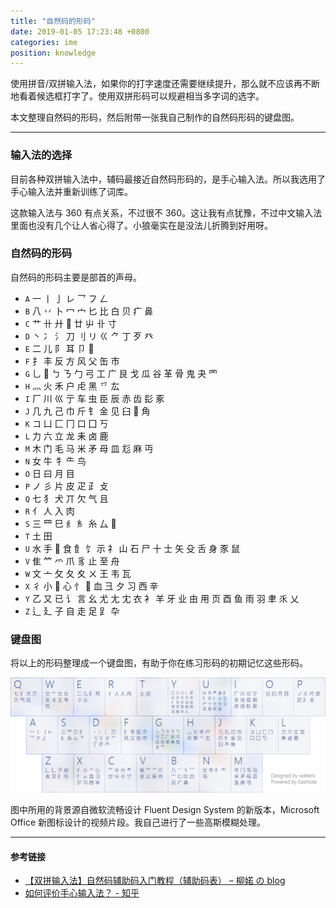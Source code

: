 ```yaml
---
title: "自然码的形码"
date: 2019-01-05 17:23:48 +0800
categories: ime
position: knowledge
---
```


使用拼音/双拼输入法，如果你的打字速度还需要继续提升，那么就不应该再不断地看着候选框打字了。使用双拼形码可以规避相当多字词的选字。

本文整理自然码的形码，然后附带一张我自己制作的自然码形码的键盘图。

---

<div id="tov"></div>

### 输入法的选择

目前各种双拼输入法中，辅码最接近自然码形码的，是手心输入法。所以我选用了手心输入法并重新训练了词库。

这款输入法与 360 有点关系，不过很不 360。这让我有点犹豫，不过中文输入法里面也没有几个让人省心得了。小狼毫实在是没法儿折腾到好用呀。

### 自然码的形码

自然码的形码主要是部首的声母。

- `A` 一 丨 亅 レ 乛 フ ㄥ
- `B` 八 丷 卜 冖 宀 匕 比 白 贝 疒 鼻
- `C` 艹 卄 廾  廿 屮 卝 寸
- `D` 丶 冫 氵 刀 刂 リ ㄍ ⺈ 丁 歹 癶
- `E` 二 儿 阝 耳 卩 
- `F` 扌 丰 反 方 风 父 缶 巿
- `G` 乚  ㄅ ㄋ 勹 弓 工 广 艮 戈 瓜 谷 革 骨 鬼 夬 罓
- `H` 灬 火 禾 户 虍 黑 乊 厷
- `I` 厂 川 巛 亍 车 虫 臣 辰 赤 齿 髟 豖
- `J` 几 九 己 巾 斤 钅 金 见 臼  角
- `K` コ 凵 匚 冂 口 囗 丂
- `L` 力 六 立 龙 耒 卤 鹿
- `M` 木 门 毛 马 米 矛 母 皿 尨 麻 丏
- `N` 女 牛 牜 ⺧ 鸟
- `O` 日 曰 月 目
- `P` ノ 彡 片 皮 疋 ⺪ 攴
- `Q` 七 犭 犬 丌 欠 气 且
- `R` 亻 人 入 肉
- `S` 三 罒 巳 纟 糹 糸 厶 
- `T` 土 田
- `U` 水 手  食 飠 饣 示 礻 山 石 尸 十 士 矢 殳 舌 身 豕 鼠
- `V` 隹 ⺮ 爫 爪 豸 止 至 舟
- `W` 文 亠 攵 夂 夊 ㄨ 王 韦 瓦
- `X` 彳 小  心 忄  血 彐 夕 习 西 辛
- `Y` 乙 又 已 讠 言 幺 尤 尢 冘 衣 衤 羊 牙 业 由 用 页 酉 鱼 雨 羽 聿 乑 乂
- `Z` 辶 廴 子 自 走 足 ⻊ 卆

### 键盘图

将以上的形码整理成一个键盘图，有助于你在练习形码的初期记忆这些形码。

![自然码形码的键盘图](/static/posts/2019-01-05-17-15-12.png)

图中所用的背景源自微软流畅设计 Fluent Design System 的新版本，Microsoft Office 新图标设计的视频片段。我自己进行了一些高斯模糊处理。

---

#### 参考链接

- [【双拼输入法】自然码辅助码入门教程（辅助码表） – 柳婼 の blog](https://www.liuchuo.net/archives/2847)
- [如何评价手心输入法？ - 知乎](https://www.zhihu.com/question/24722335)
